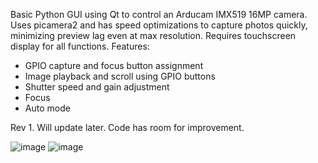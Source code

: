 Basic Python GUI using Qt to control an Arducam IMX519 16MP camera. Uses picamera2 and has speed optimizations to capture photos quickly, minimizing preview lag even at max resolution. Requires touchscreen display for all functions. Features:

- GPIO capture and focus button assignment
- Image playback and scroll using GPIO buttons
- Shutter speed and gain adjustment
- Focus
- Auto mode

Rev 1. Will update later. Code has room for improvement.

![image](https://github.com/user-attachments/assets/71eefac7-84b3-43e2-bbd3-661ed0c9b3d1)
![image](https://github.com/user-attachments/assets/9f9cdb43-353b-45ca-a66b-f2809183ad46)
